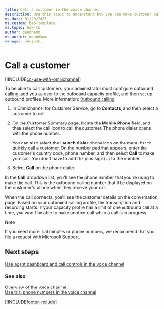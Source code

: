 ```yaml
---
title: Call a customer in the voice channel
description: Use this topic to understand how you can make customer calls in Omnichannel for Customer Service.
ms.date: 01/20/2023
ms.custom: bap-template
ms.topic: how-to
author: gandhamm
ms.author: mgandham
manager: shujoshi
---
```


# Call a customer

[!INCLUDE[cc-use-with-omnichannel](../includes/cc-use-with-omnichannel.md)]

To be able to call customers, your administrator must configure outbound calling, add you as user to the outbound capacity profile, and then set up outbound profiles. More information: [Outbound calling](voice-channel-outbound-calling.md)

1. In Omnichannel for Customer Service, go to **Contacts**, and then select a customer to call.

1. On the Customer Summary page, locate the **Mobile Phone** field, and then select the call icon to call the customer.
   The phone dialer opens with the phone number.
   
    You can also select the **Launch dialer** phone icon on the menu bar to quickly call a customer. On the number pad that appears, enter the customer's country code, phone number, and then select **Call** to make your call. You don't have to add the plus sign (+) to the number.

1. Select **Call** on the phone dialer.


In the **Call** dropdown list, you'll see the phone number that you're using to make the call. This is the outbound calling number that'll be displayed on the customer's phone when they receive your call.

When the call connects, you'll see the customer details on the conversation page. Based on your outbound calling profile, the transcription and recording starts. If your capacity profile has a limit of one outbound call at a time, you won't be able to make another call when a call is in progress.

> [!NOTE]
> If you need more trial minutes or phone numbers, we recommend that you file a request with Microsoft Support.

## Next steps
[Use agent dashboard and call controls in the voice channel](voice-channel-agent-experience.md)  

### See also

[Overview of the voice channel](voice-channel.md)  
[Use trial phone numbers in the voice channel](voice-channel-trial-phone-numbers.md)

[!INCLUDE[footer-include](../includes/footer-banner.md)]
